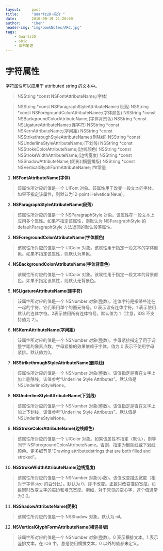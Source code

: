 ```yaml
---
layout:     post
title:      "Quartz2D-简介 "
date:       2016-09-19 21:20:00
author:     "Chen"
header-img: "img/bookNotes/ARC.jpg"
tags:
    - Quartz2D
    - objc
    - 读书笔记
---
```




#
# 字符属性
字符属性可以应用于 attributed string 的文本中。
> NSString *const NSFontAttributeName;(字体)

> NSString *const NSParagraphStyleAttributeName;(段落)
> NSString *const NSForegroundColorAttributeName;(字体颜色)
> NSString *const NSBackgroundColorAttributeName;(字体背景色)
> NSString *const NSLigatureAttributeName;(连字符)
> NSString *const NSKernAttributeName;(字间距)
> NSString *const NSStrikethroughStyleAttributeName;(删除线)
> NSString *const NSUnderlineStyleAttributeName;(下划线)
> NSString *const NSStrokeColorAttributeName;(边线颜色)
> NSString *const NSStrokeWidthAttributeName;(边线宽度)
> NSString *const NSShadowAttributeName;(阴影)(横竖排版)
> NSString *const NSVerticalGlyphFormAttributeName;
##常量
1. **NSFontAttributeName(字体)**
>该属性所对应的值是一个 UIFont 对象。该属性用于改变一段文本的字体。如果不指定该属性，则默认为12-point Helvetica(Neue)。
2. **NSParagraphStyleAttributeName(段落)**
>该属性所对应的值是一个 NSParagraphStyle 对象。该属性在一段文本上应用多个属性。如果不指定该属性，则默认为 NSParagraphStyle 的defaultParagraphStyle 方法返回的默认段落属性。
3. **NSForegroundColorAttributeName(字体颜色)**
>该属性所对应的值是一个 UIColor 对象。该属性用于指定一段文本的字体颜色。如果不指定该属性，则默认为黑色。
4. **NSBackgroundColorAttributeName(字体背景色)**
>该属性所对应的值是一个 UIColor 对象。该属性用于指定一段文本的背景颜色。如果不指定该属性，则默认无背景色。
5. **NSLigatureAttributeName(连字符)**
>该属性所对应的值是一个 NSNumber 对象(整数)。连体字符是指某些连在一起的字符，它们采用单个的图元符号。0 表示没有连体字符。1 表示使用默认的连体字符。2表示使用所有连体符号。默认值为 1（注意，iOS 不支持值为 2）。
6. **NSKernAttributeName(字间距)**
>该属性所对应的值是一个 NSNumber 对象(整数)。字母紧排指定了用于调整字距的像素点数。字母紧排的效果依赖于字体。值为 0 表示不使用字母紧排。默认值为0。
7. **NSStrikethroughStyleAttributeName(删除线)**
>该属性所对应的值是一个 NSNumber 对象(整数)。该值指定是否在文字上加上删除线，该值参考“Underline Style Attributes”。默认值是NSUnderlineStyleNone。
8. **NSUnderlineStyleAttributeName(下划线)**
>该属性所对应的值是一个 NSNumber 对象(整数)。该值指定是否在文字上加上下划线，该值参考“Underline Style Attributes”。默认值是NSUnderlineStyleNone。
9. **NSStrokeColorAttributeName(边线颜色)**
>该属性所对应的值是一个 UIColor 对象。如果该属性不指定（默认），则等同于 NSForegroundColorAttributeName。否则，指定为删除线或下划线颜色。更多细节见“Drawing attributedstrings that are both filled and stroked”。
10. **NSStrokeWidthAttributeName(边线宽度)**
>该属性所对应的值是一个 NSNumber 对象(小数)。该值改变描边宽度（相对于字体size 的百分比）。默认为 0，即不改变。正数只改变描边宽度。负数同时改变文字的描边和填充宽度。例如，对于常见的空心字，这个值通常为3.0。
11. **NSShadowAttributeName(阴影)**
>该属性所对应的值是一个 NSShadow 对象。默认为 nil。
12. **NSVerticalGlyphFormAttributeName(横竖排版)**
>该属性所对应的值是一个 NSNumber 对象(整数)。0 表示横排文本。1 表示竖排文本。在 iOS 中，总是使用横排文本，0 以外的值都未定义。

